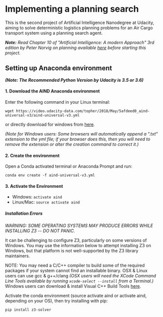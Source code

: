 
# Implementing a planning search

This is the second project of Artificial Intelligence Nanodegree at Udacity, aiming to solve deterministic logistics planning problems for an Air Cargo transport system using a planning search agent.

***Note:** Read Chapter 10 of "Artificial Intelligence: A modern Approach" 3rd edition by Peter Norvig on planning available [here](AIMA-3rd-ed.pdf) before starting this project.*

## Setting up Anaconda environment

***(Note: The Recommended Python Version by Udacity is 3.5 or 3.6)***

#### 1. Download the AIND Anaconda environment

Enter the following command in your Linux terminal:
```
wget https://video.udacity-data.com/topher/2018/May/5afdeed0_aind-universal-v3/aind-universal-v3.yml
```

or directly download for windows from [here](aind-universal-v3.yml).

*(Note for Windows users: Some browsers will automatically append a ".txt" extension to the yml file; if your browser does this, then you will need to remove the extension or alter the creation command to correct it.)*

#### 2. Create the environment

Open a Conda activated terminal or Anaconda Prompt and run:

```
conda env create -f aind-universal-v3.yml
```

#### 3. Activate the Environment

- Windows: `activate aind`
- Linux/Mac: `source activate aind`

##### Installation Errors

*WARNING: SOME OPERATING SYSTEMS MAY PRODUCE ERRORS WHILE INSTALLING Z3 -- DO NOT PANIC.*

It can be challenging to configure Z3, particularly on some versions of Windows. You may use the information below to attempt installing Z3 on Windows, but that platform is not well-supported by the Z3 library maintainers.

NOTE: You may need a C/C++ compiler to build some of the required packages if your system cannot find an installable binary. OSX & Linux users can use gcc & g++/clang *(OSX users will need the XCode Command Line Tools available by running `xcode-select --install` from a Terminal.)* Windows users can download & install Visual C++ Build Tools [here](http://landinghub.visualstudio.com/visual-cpp-build-tools).

Activate the conda environment (source activate aind or activate aind, depending on your OS), then try installing with pip:

```
pip install z3-solver
```